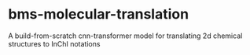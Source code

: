 # bms-molecular-translation
A build-from-scratch cnn-transformer model for translating 2d chemical structures to InChI notations
